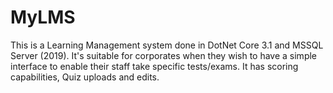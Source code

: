 # MyLMS
This is a Learning Management system done in DotNet Core 3.1 and MSSQL Server (2019). It's suitable for corporates when they wish to have a simple interface to enable their
staff take specific tests/exams. It has scoring capabilities, Quiz uploads and edits.
